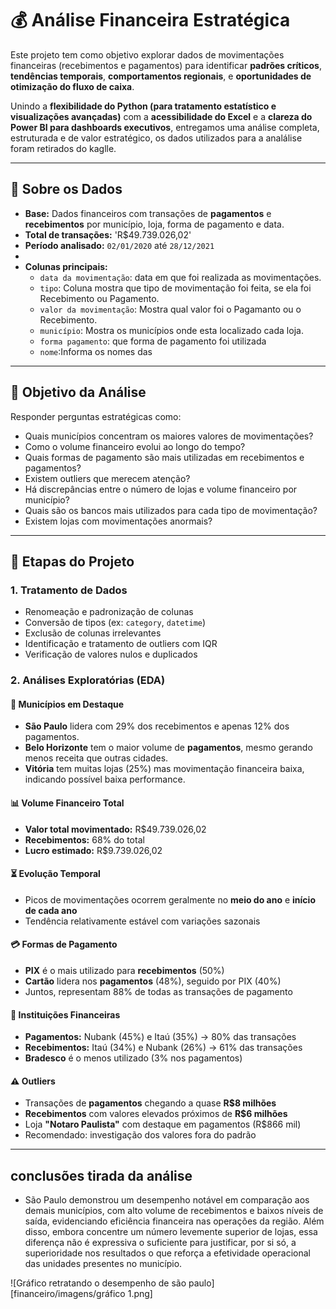 # 💰 Análise Financeira Estratégica 

Este projeto tem como objetivo explorar dados de movimentações financeiras (recebimentos e pagamentos) para identificar **padrões críticos**, **tendências temporais**, **comportamentos regionais**, e **oportunidades de otimização do fluxo de caixa**.

Unindo a **flexibilidade do Python (para tratamento estatístico e visualizações avançadas)** com a **acessibilidade do Excel** e a **clareza do Power BI para dashboards executivos**, entregamos uma análise completa, estruturada e de valor estratégico, os dados utilizados para a analálise foram retirados do kaglle.

---

## 📁 Sobre os Dados

- **Base:** Dados financeiros com transações de **pagamentos** e **recebimentos** por município, loja, forma de pagamento e data.  
- **Total de transações:** 'R$49.739.026,02' 
- **Período analisado:** `02/01/2020` até `28/12/2021`
- 
- **Colunas principais:**
  - `data da movimentação`: data em que foi realizada as movimentações.
  - `tipo`: Coluna mostra que tipo de movimentação foi feita, se ela foi Recebimento ou Pagamento.
  - `valor da movimentação`: Mostra qual valor foi o Pagamanto ou o Recebimento.
  - `município`: Mostra os municípios onde esta localizado cada loja.
  - `forma pagamento`: que forma de pagamento foi utilizada
  - `nome`:Informa os nomes das

---

## 🎯 Objetivo da Análise

Responder perguntas estratégicas como:

- Quais municípios concentram os maiores valores de movimentações?
- Como o volume financeiro evolui ao longo do tempo?
- Quais formas de pagamento são mais utilizadas em recebimentos e pagamentos?
- Existem outliers que merecem atenção?
- Há discrepâncias entre o número de lojas e volume financeiro por município?
- Quais são os bancos mais utilizados para cada tipo de movimentação?
- Existem lojas com movimentações anormais?

---

## 🧪 Etapas do Projeto

### 1. Tratamento de Dados
- Renomeação e padronização de colunas
- Conversão de tipos (ex: `category`, `datetime`)
- Exclusão de colunas irrelevantes
- Identificação e tratamento de outliers com IQR
- Verificação de valores nulos e duplicados

### 2. Análises Exploratórias (EDA)

#### 📍 Municípios em Destaque
- **São Paulo** lidera com 29% dos recebimentos e apenas 12% dos pagamentos.
- **Belo Horizonte** tem o maior volume de **pagamentos**, mesmo gerando menos receita que outras cidades.
- **Vitória** tem muitas lojas (25%) mas movimentação financeira baixa, indicando possível baixa performance.

#### 📊 Volume Financeiro Total
- **Valor total movimentado:** R$49.739.026,02
- **Recebimentos:** 68% do total
- **Lucro estimado:** R$9.739.026,02

#### ⏳ Evolução Temporal
- Picos de movimentações ocorrem geralmente no **meio do ano** e **início de cada ano**
- Tendência relativamente estável com variações sazonais

#### 💳 Formas de Pagamento
- **PIX** é o mais utilizado para **recebimentos** (50%)
- **Cartão** lidera nos **pagamentos** (48%), seguido por PIX (40%)
- Juntos, representam 88% de todas as transações de pagamento

#### 🏦 Instituições Financeiras
- **Pagamentos:** Nubank (45%) e Itaú (35%) → 80% das transações
- **Recebimentos:** Itaú (34%) e Nubank (26%) → 61% das transações
- **Bradesco** é o menos utilizado (3% nos pagamentos)

#### ⚠️ Outliers
- Transações de **pagamentos** chegando a quase **R$8 milhões**
- **Recebimentos** com valores elevados próximos de **R$6 milhões**
- Loja **"Notaro Paulista"** com destaque em pagamentos (R$866 mil)
- Recomendado: investigação dos valores fora do padrão

---

## conclusões tirada da análise  
- São Paulo demonstrou um desempenho notável em comparação aos demais municípios, com alto volume de recebimentos e baixos níveis de saída, evidenciando eficiência financeira nas operações da região. Além disso, embora concentre um número levemente superior de lojas, essa diferença não é expressiva o suficiente para justificar, por si só, a superioridade nos resultados o que reforça a efetividade operacional das unidades presentes no município.

![Gráfico retratando o desempenho de são paulo][financeiro/imagens/gráfico 1.png]
